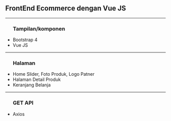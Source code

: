 <h2> FrontEnd Ecommerce dengan Vue JS </h2>
<hr>
<ul>
 <h3>Tampilan/komponen</h3>
<li> Bootstrap 4 </li>
<li> Vue JS</li>
</ul>
 <hr>
 <ul> 
<h3>Halaman</h3>
<li>Home Slider, Foto Produk, Logo Patner</li>
<li>Halaman Detail Produk</li>
<li>Keranjang Belanja </li>
 </ul>
 <hr>
 <ul>
<h3>GET API</h3>
<li>Axios</li>
 </ul>

